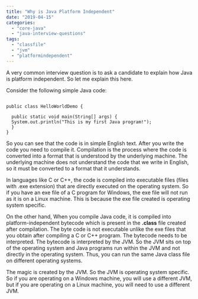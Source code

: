 ```yaml
---
title: "Why is Java Platform Independent"
date: "2019-04-15"
categories: 
  - "core-java"
  - "java-interview-questions"
tags: 
  - "classfile"
  - "jvm"
  - "platformindependent"
---
```


A very common interview question is to ask a candidate to explain how Java is platform independent. So let me explain this here.

Consider the following simple Java code:

````

public class HelloWorldDemo {

  public static void main(String[] args) {
  System.out.println("This is my first Java program!");
  }
}

````

So you can see that the code is in simple English text. After you write the code you need to compile it. Compilation is the process where the code is converted into a format that is understood by the underlying machine. The underlying machine does not understand the code that we write in English, so it must be converted to a format that it understands.

In languages like C or C++, the code is compiled into executable files (files with .exe extension) that are directly executed on the operating system. So if you have an exe file of a C program for Windows, the exe file will not run as it is on a Linux machine. This is because the exe file created is operating system specific.

On the other hand, When you compile Java code, it is compiled into platform-independent bytecode which is present in the **.class** file created after compilation. The byte code is not executable unlike the exe files that you obtain after compiling a C or C++ program. The bytecode needs to be interpreted. The bytecode is interpreted by the JVM. So the JVM sits on top of the operating system and Java programs run within the JVM and not directly in the operating system. Thus, you can run the same Java class file on different operating systems.

The magic is created by the JVM. So the JVM is operating system specific. So if you are operating on a Windows machine, you will use a different JVM, but if you are operating on a Linux machine, you will need to use a different JVM.
